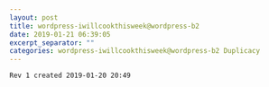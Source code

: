 ```yaml
---
layout: post
title: wordpress-iwillcookthisweek@wordpress-b2
date: 2019-01-21 06:39:05
excerpt_separator: ""
categories: wordpress-iwillcookthisweek@wordpress-b2 Duplicacy
---
```

```
Rev 1 created 2019-01-20 20:49
```
